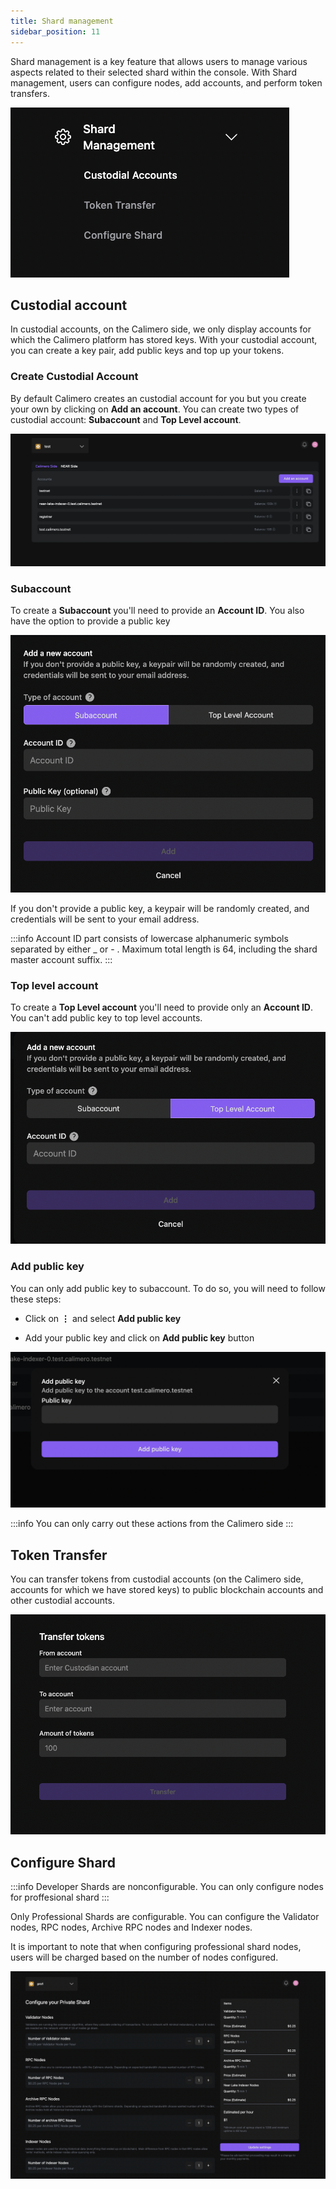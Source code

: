 ```yaml
---
title: Shard management
sidebar_position: 11
---
```


Shard management is a key feature that allows users to manage various aspects related to their selected shard within the console. With Shard management, users can configure nodes, add accounts, and perform token transfers.

![](../../static/img/shard-management.png)

## Custodial account

In custodial accounts, on the Calimero side, we only display accounts for which the Calimero platform has stored keys. With your custodial account, you can create a key pair, add public keys and top up your tokens.

### Create Custodial Account

By default Calimero creates an custodial account for you but you create your own by clicking on **Add an account**. You can create two types of custodial account: **Subaccount** and **Top Level account**.

![](../../static/img/access_account.png)

### Subaccount

To create a **Subaccount** you'll need to provide an **Account ID**. You also have the option to provide a public key

![](../../static/img/subaccount.png)

If you don't provide a public key, a keypair will be randomly created, and credentials will be sent to your email address.

:::info
Account ID part consists of lowercase alphanumeric symbols separated by either _ or - . Maximum total length is 64, including the shard master account suffix.
:::

### Top level account

To create a **Top Level account** you'll need to provide only an **Account ID**. You can't add public key to top level accounts.

![](../../static/img/top-level-account.png)


### Add public key

You can only add public key to subaccount. To do so, you will need to follow these steps:

- Click on  **⋮** and select **Add public key**

- Add your public key and click on **Add public key** button

![](../../static/img/public_key.png)


:::info
You can only carry out these actions from the Calimero side
:::

## Token Transfer

You can transfer tokens from custodial accounts (on the Calimero side, accounts for which we have stored keys) to public blockchain accounts and other custodial accounts.

![](../../static/img/token-transfer.png)


## Configure Shard

:::info
Developer Shards are nonconfigurable. You can only configure nodes for proffesional shard
:::

Only Professional Shards are configurable. You can configure the Validator nodes, RPC nodes, Archive RPC nodes and Indexer nodes.

It is important to note that when configuring professional shard nodes, users will be charged based on the number of nodes configured.

![](../../static/img/configure-nodes.png)